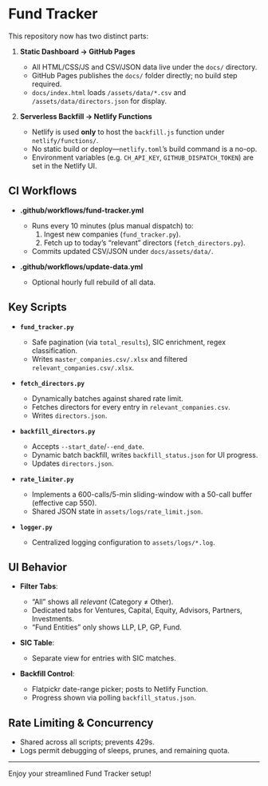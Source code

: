 # Fund Tracker

This repository now has two distinct parts:

1. **Static Dashboard → GitHub Pages**  
   - All HTML/CSS/JS and CSV/JSON data live under the `docs/` directory.  
   - GitHub Pages publishes the `docs/` folder directly; no build step required.  
   - `docs/index.html` loads `/assets/data/*.csv` and `/assets/data/directors.json` for display.

2. **Serverless Backfill → Netlify Functions**  
   - Netlify is used **only** to host the `backfill.js` function under `netlify/functions/`.  
   - No static build or deploy—`netlify.toml`’s build command is a no-op.  
   - Environment variables (e.g. `CH_API_KEY`, `GITHUB_DISPATCH_TOKEN`) are set in the Netlify UI.

## CI Workflows

- **.github/workflows/fund-tracker.yml**  
  - Runs every 10 minutes (plus manual dispatch) to:
    1. Ingest new companies (`fund_tracker.py`).
    2. Fetch up to today’s “relevant” directors (`fetch_directors.py`).
  - Commits updated CSV/JSON under `docs/assets/data/`.

- **.github/workflows/update-data.yml**  
  - Optional hourly full rebuild of all data.

## Key Scripts

- **`fund_tracker.py`**  
  - Safe pagination (via `total_results`), SIC enrichment, regex classification.  
  - Writes `master_companies.csv/.xlsx` and filtered `relevant_companies.csv/.xlsx`.

- **`fetch_directors.py`**  
  - Dynamically batches against shared rate limit.  
  - Fetches directors for every entry in `relevant_companies.csv`.  
  - Writes `directors.json`.

- **`backfill_directors.py`**  
  - Accepts `--start_date`/`--end_date`.  
  - Dynamic batch backfill, writes `backfill_status.json` for UI progress.  
  - Updates `directors.json`.

- **`rate_limiter.py`**  
  - Implements a 600-calls/5-min sliding-window with a 50-call buffer (effective cap 550).  
  - Shared JSON state in `assets/logs/rate_limit.json`.

- **`logger.py`**  
  - Centralized logging configuration to `assets/logs/*.log`.

## UI Behavior

- **Filter Tabs**:  
  - “All” shows all *relevant* (Category ≠ Other).  
  - Dedicated tabs for Ventures, Capital, Equity, Advisors, Partners, Investments.  
  - “Fund Entities” only shows LLP, LP, GP, Fund.

- **SIC Table**:  
  - Separate view for entries with SIC matches.  

- **Backfill Control**:  
  - Flatpickr date-range picker; posts to Netlify Function.  
  - Progress shown via polling `backfill_status.json`.

## Rate Limiting & Concurrency

- Shared across all scripts; prevents 429s.  
- Logs permit debugging of sleeps, prunes, and remaining quota.

---

Enjoy your streamlined Fund Tracker setup!  
